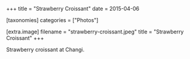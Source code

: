 +++
title = "Strawberry Croissant"
date = 2015-04-06

[taxonomies]
categories = ["Photos"]

[extra.image]
filename = "strawberry-croissant.jpeg"
title = "Strawberry Croissant"
+++

Strawberry croissant at Changi.
